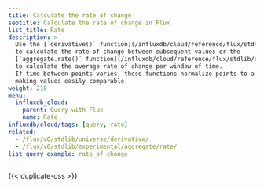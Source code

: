 ```yaml
---
title: Calculate the rate of change
seotitle: Calculate the rate of change in Flux
list_title: Rate
description: >
  Use the [`derivative()` function](/influxdb/cloud/reference/flux/stdlib/built-in/transformations/derivative/)
  to calculate the rate of change between subsequent values or the
  [`aggregate.rate()` function](/influxdb/cloud/reference/flux/stdlib/experimental/aggregate/rate/)
  to calculate the average rate of change per window of time.
  If time between points varies, these functions normalize points to a common time interval
  making values easily comparable.
weight: 210
menu:
  influxdb_cloud:
    parent: Query with Flux
    name: Rate
influxdb/cloud/tags: [query, rate]
related:
  - /flux/v0/stdlib/universe/derivative/
  - /flux/v0/stdlib/experimental/aggregate/rate/
list_query_example: rate_of_change
---
```


{{< duplicate-oss >}}